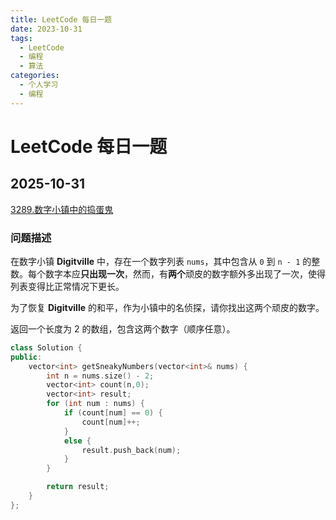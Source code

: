 ```yaml
---
title: LeetCode 每日一题
date: 2023-10-31
tags:
  - LeetCode
  - 编程
  - 算法
categories:
  - 个人学习
  - 编程
---
```


# LeetCode 每日一题

## 2025-10-31

[3289.数字小镇中的捣蛋鬼](https://leetcode.cn/problems/the-two-sneaky-numbers-of-digitville/)

### 问题描述

在数字小镇 **Digitville** 中，存在一个数字列表 `nums`，其中包含从 `0` 到 `n - 1` 的整数。每个数字本应**只出现一次**，然而，有**两个**顽皮的数字额外多出现了一次，使得列表变得比正常情况下更长。

为了恢复 **Digitville** 的和平，作为小镇中的名侦探，请你找出这两个顽皮的数字。

返回一个长度为 2 的数组，包含这两个数字（顺序任意）。

```cpp
class Solution {
public:
    vector<int> getSneakyNumbers(vector<int>& nums) {
        int n = nums.size() - 2;
        vector<int> count(n,0);
        vector<int> result;
        for (int num : nums) {
            if (count[num] == 0) {
                count[num]++;
            }
            else {
                result.push_back(num);
            }
        }

        return result;
    }
};
```
